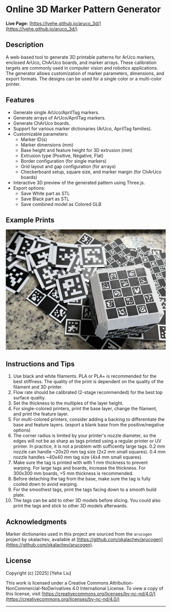 # Online 3D Marker Pattern Generator

**Live Page:** [https://lyehe.github.io/aruco_3d/](https://lyehe.github.io/aruco_3d/)

## Description
A web-based tool to generate 3D printable patterns for ArUco markers, enclosed ArUco, ChArUco boards, and marker arrays. These calibration targets are commonly used in computer vision and robotics applications. The generator allows customization of marker parameters, dimensions, and export formats. The designs can be used for a single color or a multi-color printer.

## Features
*   Generate single ArUco/AprilTag markers.
*   Generate arrays of ArUco/AprilTag markers.
*   Generate ChArUco boards.
*   Support for various marker dictionaries (ArUco, AprilTag families).
*   Customizable parameters:
    *   Marker ID(s)
    *   Marker dimensions (mm)
    *   Base height and feature height for 3D extrusion (mm)
    *   Extrusion type (Positive, Negative, Flat)
    *   Border configuration (for single markers)
    *   Grid layout and gap configuration (for arrays)
    *   Checkerboard setup, square size, and marker margin (for ChArUco boards)
*   Interactive 3D preview of the generated pattern using Three.js.
*   Export options:
    *   Save White part as STL
    *   Save Black part as STL
    *   Save combined model as Colored GLB

## Example Prints
![Example](static/image.png)

## Instructions and Tips
1.  Use black and white filaments. PLA or PLA+ is recommended for the best stiffness. The quality of the print is dependent on the quality of the filament and 3D printer.
2.  Flow rate should be calibrated (2-stage recommended) for the best top surface quality.
3.  Set the thickness to the multiples of the layer height.
4.  For single-colored printers, print the base layer, change the filament, and print the feature layer.
5.  For multi-colored printers, consider adding a backing to differentiate the base and feature layers. (export a blank base from the positive/negative options)
6.  The corner radius is limited by your printer's nozzle diameter, so the edges will not be as sharp as tags printed using a regular printer or UV printer. In practice, it is not a problem with sufficently large tags. 0.2 mm nozzle can handle ~20x20 mm tag size (2x2 mm small squares). 0.4 mm nozzle handles ~40x40 mm tag size (4x4 mm small squares).
7.  Make sure the tag is printed with with 1 mm thickness to prevent warping. For large tags and boards, increase the thickness. For 300x300 mm boards, >5 mm thickness is recommended.
8.  Before detaching the tag from the base, make sure the tag is fully cooled down to avoid warping.
9.  For the smoothest tags, print the tags facing down to a smooth build plate.
10. The tags can be add to other 3D models before slicing. You could also print the tags and stick to other 3D models afterwards.


## Acknowledgments
Marker dictionaries used in this project are sourced from the `arucogen` project by okalachev, available at [https://github.com/okalachev/arucogen](https://github.com/okalachev/arucogen). 

## License
Copyright (c) [2025] [Yehe Liu]

This work is licensed under a Creative Commons Attribution-NonCommercial-NoDerivatives 4.0 International License.
To view a copy of this license, visit [https://creativecommons.org/licenses/by-nc-nd/4.0/](https://creativecommons.org/licenses/by-nc-nd/4.0/)

--- 